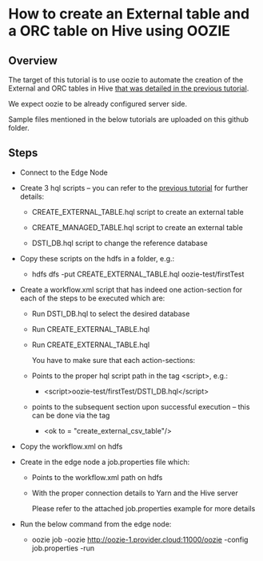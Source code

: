 # How to create an External table and a ORC table on Hive using OOZIE

## Overview

The target of this tutorial is to use oozie to automate the creation of the External
and ORC tables in Hive [that was detailed in the previous tutorial](https://github.com/asonnellini/Hadoop-How-To/blob/master/Documents/Create-Hive-Table/Hadoop-How-to-Hive-Create-Table.md#overview).

We expect oozie to be already configured server side.

Sample files mentioned in the below tutorials are uploaded on this github folder.

## Steps

  - Connect to the Edge Node

  - Create 3 hql scripts – you can refer to the [previous tutorial](https://github.com/asonnellini/Hadoop-How-To/blob/master/Documents/Create-Hive-Table/Hadoop-How-to-Hive-Create-Table.md#overview) for
    further details:
    
      - CREATE\_EXTERNAL\_TABLE.hql script to create an external table
    
      - CREATE\_MANAGED\_TABLE.hql script to create an external table
    
      - DSTI\_DB.hql script to change the reference database

  - Copy these scripts on the hdfs in a folder, e.g.:
    
      - hdfs dfs -put CREATE\_EXTERNAL\_TABLE.hql oozie-test/firstTest

  - Create a workflow.xml script that has indeed one action-section for
    each of the steps to be executed which are:
    
      - Run DSTI\_DB.hql to select the desired database
    
      - Run CREATE\_EXTERNAL\_TABLE.hql
    
      - Run CREATE\_EXTERNAL\_TABLE.hql
        
        You have to make sure that each action-sections:
    
      - Points to the proper hql script path in the tag \<script\>,
        e.g.:
        
          - \<script\>oozie-test/firstTest/DSTI\_DB.hql\</script\>
    
      - points to the subsequent section upon successful execution –
        this can be done via the tag
        
          - \<ok to = "create\_external\_csv\_table"/\>

  - Copy the workflow.xml on hdfs

  - Create in the edge node a job.properties file which:
    
      - Points to the workflow.xml path on hdfs
    
      - With the proper connection details to Yarn and the Hive server
        
        Please refer to the attached job.properties example for more
        details

  - Run the below command from the edge node:
    
      - oozie job -oozie http://oozie-1.provider.cloud:11000/oozie
        -config job.properties -run
